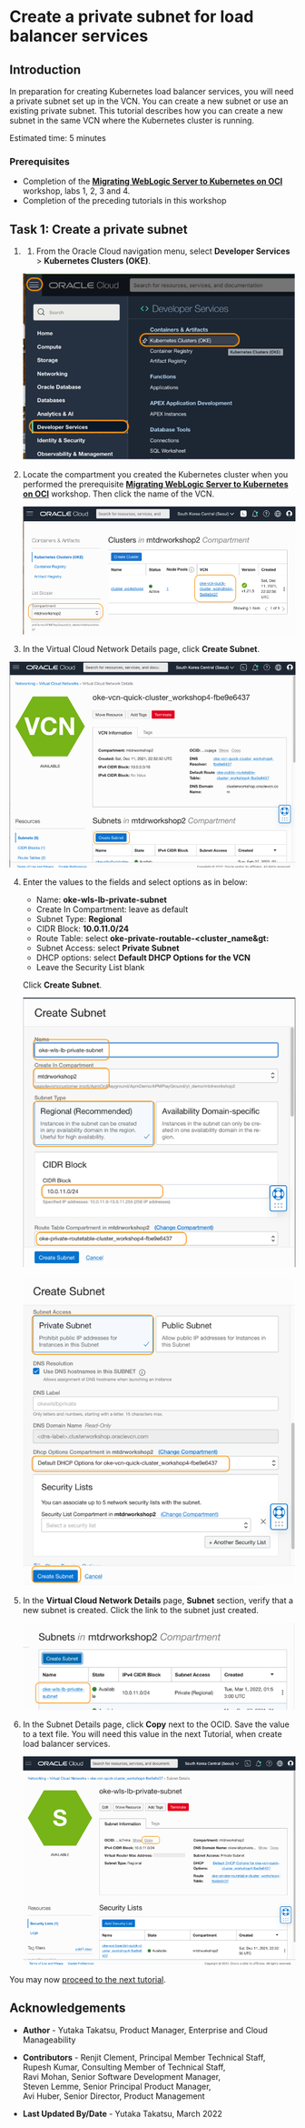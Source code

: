 # Create a private subnet for load balancer services

## Introduction

In preparation for creating Kubernetes load balancer services, you will need a private subnet set up in the VCN. You can create a new subnet or use an existing private subnet. This tutorial describes how you can create a new subnet in the same VCN where the Kubernetes cluster is running.


Estimated time: 5 minutes

### Prerequisites

* Completion of the **[Migrating WebLogic Server to Kubernetes on OCI](https://apexapps.oracle.com/pls/apex/dbpm/r/livelabs/view-workshop?wid=567)** workshop, labs 1, 2, 3 and 4.
* Completion of the preceding tutorials in this workshop

## Task 1:  Create a private subnet

1. 1.	From the Oracle Cloud navigation menu, select **Developer Services** > **Kubernetes Clusters (OKE)**.

   ![Oracle Cloud console, Navigation Menu](images/1-1-menu.png " ")

2. Locate the compartment you created the Kubernetes cluster when you performed the prerequisite **[Migrating WebLogic Server to Kubernetes on OCI](https://apexapps.oracle.com/pls/apex/dbpm/r/livelabs/workshop-attendee-2?p210_workshop_id=567&p210_type=2&session=102696148940850)** workshop. Then click the name of the VCN.

   ![Oracle Cloud console, Compartment](images/1-2-compartment.png " ")

3.	In the Virtual Cloud Network Details page, click **Create Subnet**.

   ![Oracle Cloud console, VCN](images/1-3-cluster.png " ")

4. Enter the values to the fields and select options as in below:
     *	Name: **oke-wls-lb-private-subnet**
     *	Create In Compartment:  leave as default
     *	Subnet Type: **Regional**
     *	CIDR Block: **10.0.11.0/24**
     *	Route Table: select **oke-private-routable-&lt;cluster_name&gt:**
     *	Subnet Access: select **Private Subnet**
     *	DHCP options: select **Default DHCP Options for the VCN**
     *	Leave the Security List blank

   Click **Create Subnet**.

      ![Oracle Cloud console, Create Subnet](images/1-4-subnet.png " ")

      ![Oracle Cloud console, Create Subnet](images/1-5-subnet.png " ")

5.	In the **Virtual Cloud Network Details** page, **Subnet** section, verify that a new subnet is created. Click the link to the subnet just created.

      ![Oracle Cloud console, Subnet](images/1-6-subnet.png " ")

6.	In the Subnet Details page, click **Copy** next to the OCID. Save the value to a text file. You will need this value in the next Tutorial, when create load balancer services.

      ![Oracle Cloud console, VCN](images/1-7-subnet.png " ")



You may now [proceed to the next tutorial](#next).

## Acknowledgements

* **Author** - Yutaka Takatsu, Product Manager, Enterprise and Cloud Manageability
- **Contributors** -
Renjit Clement, Principal Member Technical Staff,<br>
Rupesh Kumar, Consulting Member of Technical Staff,<br>
Ravi Mohan, Senior Software Development Manager,<br>
Steven Lemme, Senior Principal Product Manager,<br>
Avi Huber, Senior Director, Product Management
* **Last Updated By/Date** - Yutaka Takatsu, March 2022
